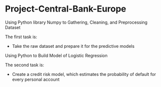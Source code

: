 # Project-Central-Bank-Europe

Using Python library Numpy to Gathering, Cleaning, and Preprocessing Dataset 

The first task is:
 * Take the raw dataset and prepare it for the predictive models

Using Python to Build Model of Logistic Regression  

The second task is:
 * Create a credit risk model, which estimates the probability of default for every personal account 
 
